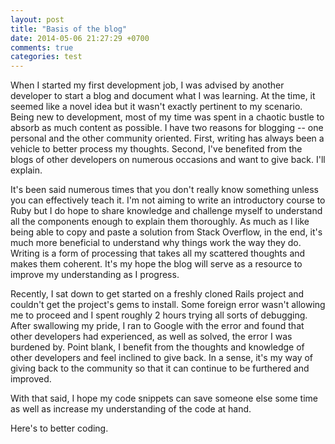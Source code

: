 ```yaml
---
layout: post
title: "Basis of the blog"
date: 2014-05-06 21:27:29 +0700
comments: true
categories: test
---
```


<p>When I started my first development job, I was advised by another developer to
start a blog and document what I was learning. At the time, it seemed like a novel
idea but it wasn't exactly pertinent to my scenario. Being new to development, most
of my time was spent in a chaotic bustle to absorb as much content as possible.
I have two reasons for blogging -- one personal and the other community oriented. First,
writing has always been a vehicle to better process my thoughts. Second, I've benefited
from the blogs of other developers on numerous occasions and want to give back.
I'll explain.</p>

<p>It's been said numerous times that you don't really know something unless you
can effectively teach it. I'm not aiming to write an introductory course to Ruby
but I do hope to share knowledge and challenge myself to understand all the components
enough to explain them thoroughly. As much as I like being able to copy and paste
a solution from Stack Overflow, in the end, it's much more beneficial to understand
why things work the way they do. Writing is a form of processing that takes all
my scattered thoughts and makes them coherent. It's my hope the blog will serve
as a resource to improve my understanding as I progress.</p>

<p>Recently, I sat down to get started on a freshly cloned Rails project and
couldn't get the project's gems to install. Some foreign error wasn't allowing me
to proceed and I spent roughly 2 hours trying all sorts of debugging.
After swallowing my pride, I ran to Google with the error and found that other
developers had experienced, as well as solved, the error I was burdened by.
Point blank, I benefit from the thoughts and knowledge of other developers and
feel inclined to give back. In a sense, it's my way of giving back to the
community so that it can continue to be furthered and improved.</p>

<p>With that said, I hope my code snippets can save someone else some time as
well as increase my understanding of the code at hand. </p>

<p>Here's to better coding.</p>
